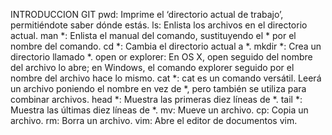 INTRODUCCION GIT
pwd: Imprime el ‘directorio actual de trabajo’, permitiéndote saber dónde estás.
ls: Enlista los archivos en el directorio actual.
man *: Enlista el manual del comando, sustituyendo el * por el nombre del comando.
cd *: Cambia el directorio actual a *.
mkdir *: Crea un directorio llamado *.
open or explorer: En OS X, open seguido del nombre del archivo lo abre; en Windows, el comando explorer seguido por el nombre del archivo hace lo mismo.
cat *: cat es un comando versátil. Leerá un archivo poniendo el nombre en vez de *, pero también se utiliza para combinar archivos.
head *: Muestra las primeras diez líneas de *.
tail *: Muestra las últimas diez líneas de *.
mv: Mueve un archivo.
cp: Copia un archivo.
rm: Borra un archivo.
vim: Abre el editor de documentos vim.